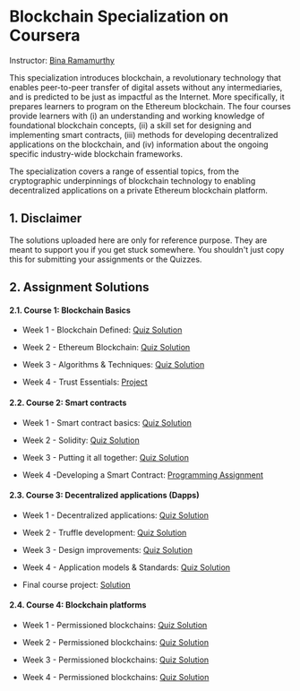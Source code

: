 # Blockchain Specialization on Coursera 
Instructor: [Bina Ramamurthy](https://www.coursera.org/instructor/~5767003)

This specialization introduces blockchain, a revolutionary technology that enables peer-to-peer transfer of digital assets without any intermediaries, and is predicted to be just as impactful as the Internet. More specifically, it prepares learners to program on the Ethereum blockchain. The four courses provide learners with (i) an understanding and working knowledge of foundational blockchain concepts, (ii) a skill set for designing and implementing smart contracts, (iii) methods for developing decentralized applications on the blockchain, and (iv) information about the ongoing specific industry-wide blockchain frameworks.

The specialization covers a range of essential topics, from the cryptographic underpinnings of blockchain technology to enabling decentralized applications on a private Ethereum blockchain platform. 

## 1. Disclaimer
The solutions uploaded here are only for reference purpose. They are meant to support you if you get stuck somewhere. You shouldn't just copy this for submitting your assignments or the Quizzes.


## 2. Assignment Solutions

#### 2.1. Course 1: Blockchain Basics 
- Week 1 - Blockchain Defined: [Quiz Solution](https://github.com/sachin-raj-m/Coursera-Blockchain-Specialization/blob/main/Blockchain%20Basics/Blockchain%20Defined%20-%20Week%201.pdf)

- Week 2 - Ethereum Blockchain: [Quiz Solution](https://github.com/sachin-raj-m/Coursera-Blockchain-Specialization/blob/main/Blockchain%20Basics/Ethereum%20Blockchain%20-%20%20Week%202.pdf)

- Week 3 - Algorithms & Techniques: [Quiz Solution](https://github.com/sachin-raj-m/Coursera-Blockchain-Specialization/blob/main/Blockchain%20Basics/Algorithms%20%20%20Techniques%20-%20%20Week%203.pdf)

- Week 4 - Trust Essentials: [Project](https://github.com/sachin-raj-m/Coursera-Blockchain-Specialization/blob/main/Blockchain%20Basics/score.txt)

#### 2.2. Course 2: Smart contracts

- Week 1 - Smart contract basics: [Quiz Solution](https://github.com/sachin-raj-m/Coursera-Blockchain-Specialization/blob/main/Smart%20contracts/Smart%20Contract%20Basics%20-%20Week%201.pdf)

- Week 2 - Solidity: [Quiz Solution](https://github.com/sachin-raj-m/Coursera-Blockchain-Specialization/blob/main/Smart%20contracts/Solidity%20-%20Week%202.pdf)

- Week 3 - Putting it all together: [Quiz Solution](https://github.com/sachin-raj-m/Coursera-Blockchain-Specialization/blob/main/Smart%20contracts/Putting%20It%20All%20Together%20-%20Week%203.pdf)

- Week 4 -Developing a Smart Contract: [Programming Assignment](https://github.com/sachin-raj-m/Coursera-Blockchain-Specialization/tree/main/Smart%20contracts/Programming%20Assignment)

#### 2.3. Course 3: Decentralized applications (Dapps)

- Week 1 - Decentralized applications: [Quiz Solution]()

- Week 2 - Truffle development: [Quiz Solution]()

- Week 3 - Design improvements: [Quiz Solution]()

- Week 4 - Application models & Standards: [Quiz Solution]() 

- Final course project: [Solution]()

#### 2.4. Course 4: Blockchain platforms

- Week 1 - Permissioned blockchains: [Quiz Solution]()

- Week 2 - Permissioned blockchains: [Quiz Solution]()

- Week 3 - Permissioned blockchains: [Quiz Solution]()

- Week 4 - Permissioned blockchains: [Quiz Solution]()
